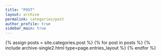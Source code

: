 ```yaml
---
title: "POST"
layout: archive
permalink: categories/post
author_profile: true
sidebar_main: true
---
```



{% assign posts = site.categories.post %}
{% for post in posts %} {% include archive-single2.html type=page.entries_layout %} {% endfor %}